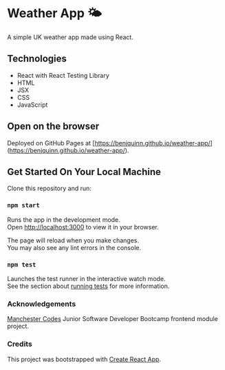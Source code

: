 # Weather App :sun_behind_small_cloud:

A simple UK weather app made using React.

## Technologies

- React with React Testing Library
- HTML
- JSX
- CSS
- JavaScript

## Open on the browser

Deployed on GitHub Pages at [https://benjquinn.github.io/weather-app/] (https://benjquinn.github.io/weather-app/).

## Get Started On Your Local Machine

Clone this repository and run:

### `npm start`

Runs the app in the development mode.\
Open [http://localhost:3000](http://localhost:3000) to view it in your browser.

The page will reload when you make changes.\
You may also see any lint errors in the console.

### `npm test`

Launches the test runner in the interactive watch mode.\
See the section about [running tests](https://facebook.github.io/create-react-app/docs/running-tests) for more information.


### Acknowledgements

[Manchester Codes](https://github.com/MCRcodes) Junior Software Developer Bootcamp frontend module project.

### Credits

This project was bootstrapped with [Create React App](https://github.com/facebook/create-react-app).